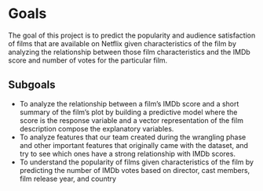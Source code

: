 # Goals

The goal of this project is to predict the popularity and audience satisfaction of films that are available on Netflix given characteristics of the film by analyzing the relationship between those film characteristics and the IMDb score and number of votes for the particular film.

## Subgoals

* To analyze the relationship between a film’s IMDb score and a short summary of the film’s plot by building a predictive model where the score is the response variable and a vector representation of the film description compose the explanatory variables.
* To analyze features that our team created during the wrangling phase and other important features that originally came with the dataset, and try to see which ones have a strong relationship with IMDb scores.
* To understand the popularity of films given characteristics of the film by predicting the number of IMDb votes based on director, cast members, film release year, and country
